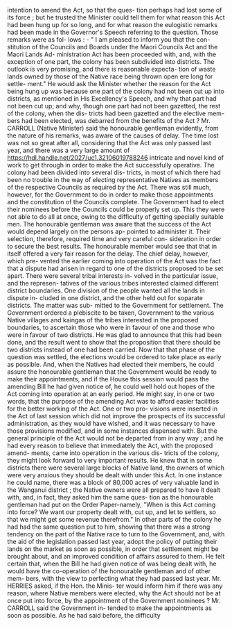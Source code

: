 intention to amend the Act, so that the ques- tion perhaps had lost some of its force ; but he trusted the Minister could tell them for what reason this Act had been hung up for so long, and for what reason the eulogistic remarks had been made in the Governor's Speech referring to the question. Those remarks were as fol- lows : - " I am pleased to inform you that the con- stitution of the Councils and Boards under the Maori Councils Act and the Maori Lands Ad- ministration Act has been proceeded with, and, with the exception of one part, the colony has been subdivided into districts. The outlook is very promising, and there is reasonable expecta- tion of waste lands owned by those of the Native race being thrown open ere long for settle- ment." He would ask the Minister whether the reason for the Act being hung up was because one part of the colony had not been cut up into districts, as mentioned in His Excellency's Speech, and why that part had not been cut up; and why, though one part had not been gazetted, the rest of the colony, when the dis- tricts had been gazetted and the elective mem- bers had been elected, was debarred from the benefits of the Act ? Mr. CARROLL (Native Minister) said the honourable gentleman evidently, from the nature of his remarks, was aware of the causes of delay. The time lost was not so great after all, considering that the Act was only passed last year, and there was a very large amount of https://hdl.handle.net/2027/uc1.32106019788246 intricate and novel kind of work to get through in order to make the Act successfully operative. The colony had been divided into several dis- tricts, in most of which there had been no trouble in the way of electing representative Natives as members of the respective Councils as required by the Act. There was still much, however, for the Government to do in order to make those appointments and the constitution of the Councils complete. The Government had to elect their nominees before the Councils could be properly set up. This they were not able to do all at once, owing to the difficulty of getting specially suitable men. The honourable gentleman was aware that the success of the Act would depend largely on the persons ap- pointed to administer it. Their selection, therefore, required time and very careful con- sideration in order to secure the best results. The honourable member would see that that in itself offered a very fair reason for the delay. The chief delay, however, which pre- vented the earlier coming into operation of the Act was the fact that a dispute had arisen in regard to one of the districts proposed to be set apart. There were several tribal interests in- volved in the particular issue, and the represen- tatives of the various tribes interested claimed different district boundaries. One division of the people wanted all the lands in dispute in- cluded in one district, and the other held out for soparate districts. The matter was sub- mitted to the Government for settlement. The Government ordered a plebiscite to be taken, Government to the various Native villages and kaingas of the tribes interested in the proposed boundaries, to ascertain those who were in favour of one and those who were in favour of two districts. He was glad to announce that this had been done, and the result went to show that the proposition that there should be two districts instead of one had been carried. Now that that phase of the question was settled, the elections would be ordered to take place as early as possible. And, when the Natives had elected their members, he could assure the honourable gentleman that the Government would be ready to make their appointments, and if the House this session would pass the amending Bill he had given notice of, he could well hold out hopes of the Act coming into operation at an early period. He might say, in one or two words, that the purpose of the amending Act was to afford easier facilities for the better working of the Act. One or two pro- visions were inserted in the Act of last session which did not improve the prospects of its successful administration, as they would have wished, and it was necessary to have those provisions modified, and in some instances dispensed with. But the general principle of the Act would not be departed from in any way ; and he had every reason to believe that immediately the Act, with the proposed amend- ments, came into operation in the various dis- tricts of the colony, they might look forward to very important results. He knew that in some districts there were several large blocks of Native land, the owners of which were very anxious they should be dealt with under this Act. In one instance he could name, there was a block of 80,000 acres of very valuable land in the Wanganui district ; the Native owners were all prepared to have it dealt with, and, in fact, they asked him the same ques- tion as the honourable gentleman had put on the Order Paper-namely, "When is this Act coming into force? We want our property dealt with, cut up, and let to settlers, so that we might get some revenue therefrom." In other parts of the colony he had had the same question put to him, showing that there was a strong tendency on the part of the Native race to turn to the Government, and, with the aid of the legislation passed last year, adopt the policy of putting their lands on the market as soon as possible, in order that settlement might be brought about, and an improved condition of affairs assured to them. He felt certain that, when the Bill he had given notice of was being dealt with, he would have the co-operation of the honourable gentleman and of other mem- bers, with the view to perfecting what they had passed last year. Mr. HERRIES asked, if the Hon. the Minis- ter would inform him if there was any reason, where Native members were elected, why the Act should not be at once put into force, by the appointment of the Government nominees ? Mr. CARROLL said the Government in- tended to make the appointments as soon as possible. As he had said before, the difficulty 